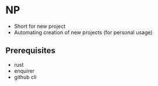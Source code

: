 # NP
- Short for new project
- Automating creation of new projects (for personal usage)

## Prerequisites
- rust
- enquirer
- github cli

